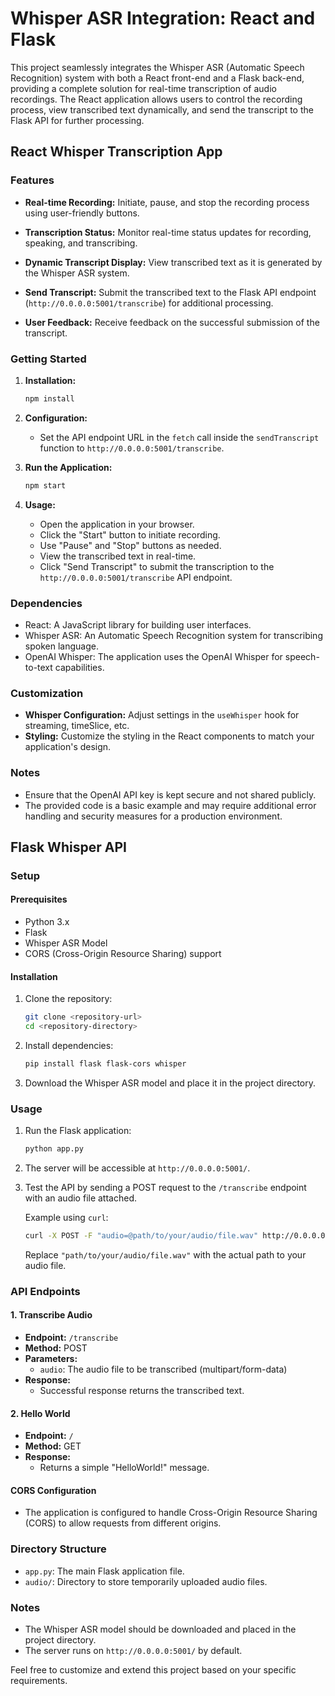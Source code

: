 # Whisper ASR Integration: React and Flask

This project seamlessly integrates the Whisper ASR (Automatic Speech Recognition) system with both a React front-end and a Flask back-end, providing a complete solution for real-time transcription of audio recordings. The React application allows users to control the recording process, view transcribed text dynamically, and send the transcript to the Flask API for further processing.

## React Whisper Transcription App

### Features

- **Real-time Recording:** Initiate, pause, and stop the recording process using user-friendly buttons.

- **Transcription Status:** Monitor real-time status updates for recording, speaking, and transcribing.

- **Dynamic Transcript Display:** View transcribed text as it is generated by the Whisper ASR system.

- **Send Transcript:** Submit the transcribed text to the Flask API endpoint (`http://0.0.0.0:5001/transcribe`) for additional processing.

- **User Feedback:** Receive feedback on the successful submission of the transcript.

### Getting Started

1. **Installation:**

   ```bash
   npm install
   ```

2. **Configuration:**

   - Set the API endpoint URL in the `fetch` call inside the `sendTranscript` function to `http://0.0.0.0:5001/transcribe`.

3. **Run the Application:**

   ```bash
   npm start
   ```

4. **Usage:**
   - Open the application in your browser.
   - Click the "Start" button to initiate recording.
   - Use "Pause" and "Stop" buttons as needed.
   - View the transcribed text in real-time.
   - Click "Send Transcript" to submit the transcription to the `http://0.0.0.0:5001/transcribe` API endpoint.

### Dependencies

- React: A JavaScript library for building user interfaces.
- Whisper ASR: An Automatic Speech Recognition system for transcribing spoken language.
- OpenAI Whisper: The application uses the OpenAI Whisper for speech-to-text capabilities.

### Customization

- **Whisper Configuration:** Adjust settings in the `useWhisper` hook for streaming, timeSlice, etc.
- **Styling:** Customize the styling in the React components to match your application's design.

### Notes

- Ensure that the OpenAI API key is kept secure and not shared publicly.
- The provided code is a basic example and may require additional error handling and security measures for a production environment.

## Flask Whisper API

### Setup

#### Prerequisites

- Python 3.x
- Flask
- Whisper ASR Model
- CORS (Cross-Origin Resource Sharing) support

#### Installation

1. Clone the repository:

   ```bash
   git clone <repository-url>
   cd <repository-directory>
   ```

2. Install dependencies:

   ```bash
   pip install flask flask-cors whisper
   ```

3. Download the Whisper ASR model and place it in the project directory.

### Usage

1. Run the Flask application:

   ```bash
   python app.py
   ```

2. The server will be accessible at `http://0.0.0.0:5001/`.

3. Test the API by sending a POST request to the `/transcribe` endpoint with an audio file attached.

   Example using `curl`:

   ```bash
   curl -X POST -F "audio=@path/to/your/audio/file.wav" http://0.0.0.0:5001/transcribe
   ```

   Replace `"path/to/your/audio/file.wav"` with the actual path to your audio file.

### API Endpoints

#### 1. Transcribe Audio

- **Endpoint:** `/transcribe`
- **Method:** POST
- **Parameters:**
  - `audio`: The audio file to be transcribed (multipart/form-data)
- **Response:**
  - Successful response returns the transcribed text.

#### 2. Hello World

- **Endpoint:** `/`
- **Method:** GET
- **Response:**
  - Returns a simple "HelloWorld!" message.

#### CORS Configuration

- The application is configured to handle Cross-Origin Resource Sharing (CORS) to allow requests from different origins.

### Directory Structure

- `app.py`: The main Flask application file.
- `audio/`: Directory to store temporarily uploaded audio files.

### Notes

- The Whisper ASR model should be downloaded and placed in the project directory.
- The server runs on `http://0.0.0.0:5001/` by default.

Feel free to customize and extend this project based on your specific requirements.
